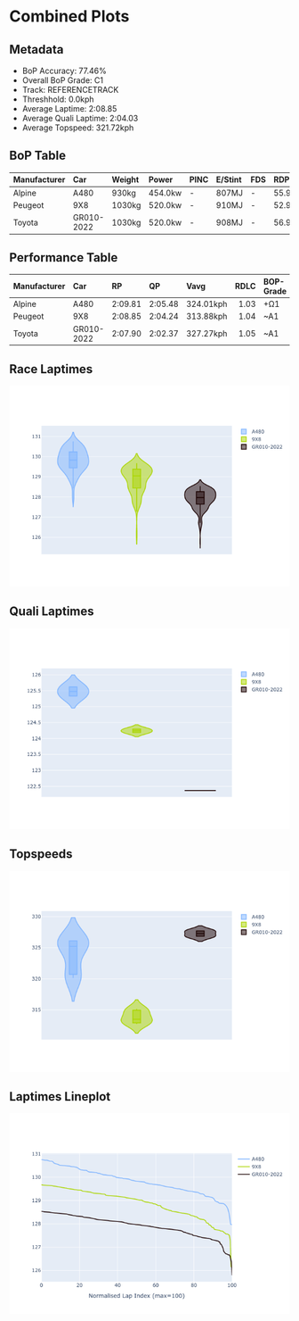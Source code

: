 # Combined Plots

## Metadata

- BoP Accuracy: 77.46%
- Overall BoP Grade: C1
- Track: REFERENCETRACK
- Threshhold: 0.0kph
- Average Laptime: 2:08.85
- Average Quali Laptime: 2:04.03
- Average Topspeed: 321.72kph

## BoP Table
| Manufacturer   | Car        | Weight   | Power   | PINC   | E/Stint   | FDS   | RDP    | QDP     | TDP   |
|:---------------|:-----------|:---------|:--------|:-------|:----------|:------|:-------|:--------|:------|
| Alpine         | A480       | 930kg    | 454.0kw | -      | 807MJ     | -     | 55.97% | 100.00% | 3.57% |
| Peugeot        | 9X8        | 1030kg   | 520.0kw | -      | 910MJ     | -     | 52.93% | 66.67%  | 1.65% |
| Toyota         | GR010-2022 | 1030kg   | 520.0kw | -      | 908MJ     | -     | 56.94% | 50.00%  | 0.80% |

## Performance Table
| Manufacturer   | Car        | RP      | QP      | Vavg      |   RDLC | BOP-Grade   | Match   |
|:---------------|:-----------|:--------|:--------|:----------|-------:|:------------|:--------|
| Alpine         | A480       | 2:09.81 | 2:05.48 | 324.01kph |   1.03 | +Ω1         | 37.50%  |
| Peugeot        | 9X8        | 2:08.85 | 2:04.24 | 313.88kph |   1.04 | ~A1         | 96.31%  |
| Toyota         | GR010-2022 | 2:07.90 | 2:02.37 | 327.27kph |   1.05 | ~A1         | 98.57%  |

## Race Laptimes
![Race Laptimes](images/race_violin.png)

## Quali Laptimes
![Quali Laptimes](images/quali_violin.png)

## Topspeeds
![Topspeeds](images/topspeed_violin.png)

## Laptimes Lineplot
![Laptimes Lineplot](images/laptime_line.png)

